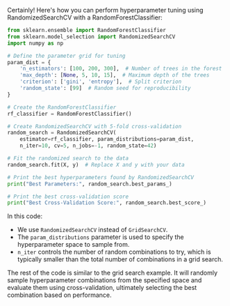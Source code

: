 Certainly! Here's how you can perform hyperparameter tuning using RandomizedSearchCV with a RandomForestClassifier:

```python
from sklearn.ensemble import RandomForestClassifier
from sklearn.model_selection import RandomizedSearchCV
import numpy as np

# Define the parameter grid for tuning
param_dist = {
    'n_estimators': [100, 200, 300],  # Number of trees in the forest
    'max_depth': [None, 5, 10, 15],  # Maximum depth of the trees
    'criterion': ['gini', 'entropy'],  # Split criterion
    'random_state': [99]  # Random seed for reproducibility
}

# Create the RandomForestClassifier
rf_classifier = RandomForestClassifier()

# Create RandomizedSearchCV with 5-fold cross-validation
random_search = RandomizedSearchCV(
    estimator=rf_classifier, param_distributions=param_dist,
    n_iter=10, cv=5, n_jobs=-1, random_state=42)

# Fit the randomized search to the data
random_search.fit(X, y)  # Replace X and y with your data

# Print the best hyperparameters found by RandomizedSearchCV
print("Best Parameters:", random_search.best_params_)

# Print the best cross-validation score
print("Best Cross-Validation Score:", random_search.best_score_)
```

In this code:

- We use `RandomizedSearchCV` instead of `GridSearchCV`.
- The `param_distributions` parameter is used to specify the hyperparameter space to sample from.
- `n_iter` controls the number of random combinations to try, which is typically smaller than the total number of combinations in a grid search.

The rest of the code is similar to the grid search example. It will randomly sample hyperparameter combinations from the specified space and evaluate them using cross-validation, ultimately selecting the best combination based on performance.